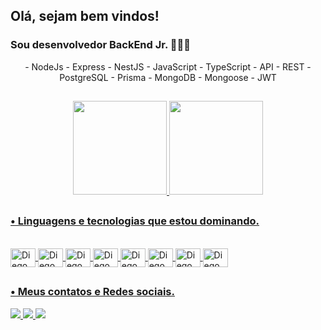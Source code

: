 ##  Olá, sejam bem vindos! 

### Sou desenvolvedor BackEnd Jr. 👨🏻‍💻

<div align="center">
- NodeJs
- Express
- NestJS
- JavaScript
- TypeScript
- API - REST
- PostgreSQL 
- Prisma
- MongoDB 
- Mongoose
- JWT 
</div>

##

<div align="center">
  <a href="https://github.com/diegofreitas50">
  <img height="150em" src="https://github-readme-stats.vercel.app/api?username=diegofreitas50&show_icons=true&theme=dark&include_all_commits=true&count_private=true"/>
  <img height="150em" src="https://github-readme-stats.vercel.app/api/top-langs/?username=diegofreitas50&layout=compact&langs_count=7&theme=dark"/>
</div>

##
  

### • Linguagens e tecnologias que estou dominando.
<div style="display: inline_block"><br>
  <img align="center" alt="Diego_JS" height="30" width="40" src="https://cdn.jsdelivr.net/gh/devicons/devicon/icons/javascript/javascript-original.svg" />
  <img align="center" alt="Diego_TS" height="30" width="40" src="https://cdn.jsdelivr.net/gh/devicons/devicon/icons/typescript/typescript-plain.svg" />
  <img align="center" alt="Diego_NodeJS" height="30" width="40" src="https://cdn.jsdelivr.net/gh/devicons/devicon/icons/nodejs/nodejs-original.svg" />
  <img align="center" alt="Diego_NestJS" height="30" width="40" src="https://cdn.jsdelivr.net/gh/devicons/devicon/icons/nestjs/nestjs-plain.svg" />
  <img align="center" alt="Diego_Express" height="30" width="40" src="https://cdn.jsdelivr.net/gh/devicons/devicon/icons/express/express-original.svg" />  
  <img align="center" alt="Diego_npm" height="30" width="40" src="https://cdn.jsdelivr.net/gh/devicons/devicon/icons/npm/npm-original-wordmark.svg" />  
  <img align="center" alt="Diego_pgsql" height="30" width="40" src="https://cdn.jsdelivr.net/gh/devicons/devicon/icons/postgresql/postgresql-original-wordmark.svg" />
  <img align="center" alt="Diego_mongodb" height="30" width="40" src="https://cdn.jsdelivr.net/gh/devicons/devicon/icons/mongodb/mongodb-original-wordmark.svg" />
  
          
          
</div>

##

### • Meus contatos e Redes sociais.
<div>
  <a href="https://instagram.com/diegofreitas50" target="_blank"><img src="https://img.icons8.com/color/48/000000/instagram-new--v1.png"/> 	
  <a href="https://www.linkedin.com/in/diegofreitas50" target="_blank"><img src="https://img.icons8.com/color/48/000000/linkedin.png"/> 
  <a href="https://wa.me/qr/SQFMJM55FYI2N1" target="_blank"><img src="https://img.icons8.com/color/48/000000/whatsapp--v1.png"/>
</div>

